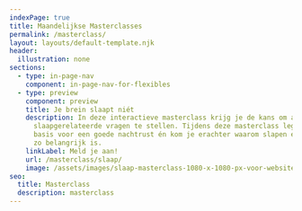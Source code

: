 ```yaml
---
indexPage: true
title: Maandelijkse Masterclasses
permalink: /masterclass/
layout: layouts/default-template.njk
header:
  illustration: none
sections:
  - type: in-page-nav
    component: in-page-nav-for-flexibles
  - type: preview
    component: preview
    title: Je brein slaapt niét
    description: In deze interactieve masterclass krijg je de kans om al je
      slaapgerelateerde vragen te stellen. Tijdens deze masterclass leggen we de
      basis voor een goede nachtrust én kom je erachter waarom slapen eigenlijk
      zo belangrijk is.
    linkLabel: Meld je aan!
    url: /masterclass/slaap/
    image: /assets/images/slaap-masterclass-1080-x-1080-px-voor-website-en-social.png
seo:
  title: Masterclass
  description: masterclass
---
```


